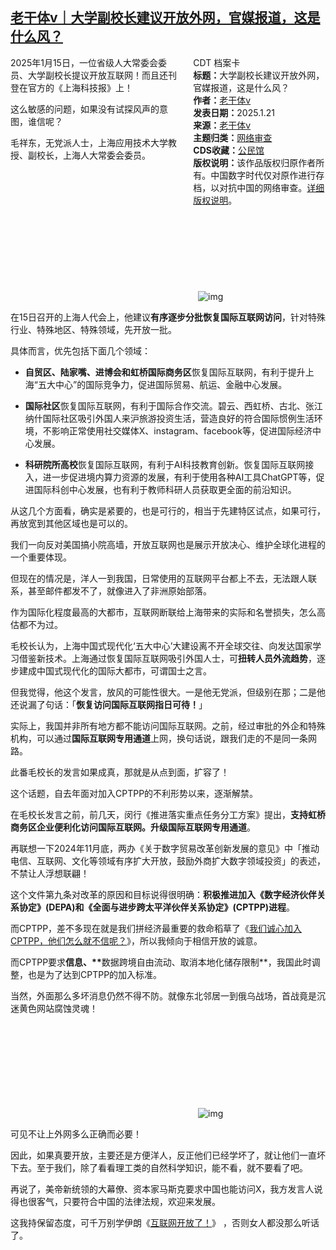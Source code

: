 <!--1737698880000-->
[老干体v｜大学副校长建议开放外网，官媒报道，这是什么风？](https://chinadigitaltimes.net/chinese/715329.html)
------

<div style="width:42%;float:right;padding-left:20px;"><div class="su-spoiler su-spoiler-style-fancy su-spoiler-icon-chevron-circle" data-scroll-offset="0" data-anchor-in-url="no"><div class="su-spoiler-title" tabindex="0" role="button"><span class="su-spoiler-icon"></span>CDT 档案卡</div><div class="su-spoiler-content su-u-clearfix su-u-trim"><strong>标题：</strong>大学副校长建议开放外网，官媒报道，这是什么风？<br><strong>作者：</strong><a href="https://chinadigitaltimes.net/space/老干体v" target="_blank">老干体v</a><br><strong>发表日期：</strong>2025.1.21<br><strong>来源：</strong><a href="https://archive.ph/1NWQq" target="_blank">老干体v</a><br><strong>主题归类：</strong><a href="https://chinadigitaltimes.net/space/网络审查" target="_blank">网络审查</a><br><strong>CDS收藏：</strong><a href="https://chinadigitaltimes.net/space/%E5%85%AC%E6%B0%91%E9%A6%86" target="_blank" rel="noopener">公民馆</a><br><strong>版权说明：</strong>该作品版权归原作者所有。中国数字时代仅对原作进行存档，以对抗中国的网络审查。<a href="https://chinadigitaltimes.net/chinese/copyright">详细版权说明</a>。</div></div></div><p>2025年1月15日，一位省级人大常委会委员、大学副校长提议开放互联网！而且还刊登在官方的《上海科技报》上！</p><p>这么敏感的问题，如果没有试探风声的意图，谁信呢？</p><p>毛祥东，无党派人士，上海应用技术大学教授、副校长，上海人大常委会委员。</p><p><img decoding="async" src="data:image/svg+xml,%3Csvg%20xmlns='http://www.w3.org/2000/svg'%20viewBox='0%200%200%200'%3E%3C/svg%3E" alt="img" data-lazy-src="https://chinadigitaltimes.net/chinese/files/2025/01/post-715329-67932d8dd6362."><noscript><img decoding="async" src="https://chinadigitaltimes.net/chinese/files/2025/01/post-715329-67932d8dd6362." alt="img"></noscript></p><p>在15日召开的上海人代会上，他建议<strong>有序逐步分批恢复国际互联网访问</strong>，针对特殊行业、特殊地区、特殊领域，先开放一批。</p><p>具体而言，优先包括下面几个领域：</p><ul><li><p><strong>自贸区、陆家嘴、进博会和虹桥国际商务区</strong>恢复国际互联网，有利于提升上海“五大中心”的国际竞争力，促进国际贸易、航运、金融中心发展。</p></li><li><p><strong>国际社区</strong>恢复国际互联网，有利于国际合作交流。碧云、西虹桥、古北、张江纳什国际社区吸引外国人来沪旅游投资生活，营造良好的符合国际惯例生活环境，不影响正常使用社交媒体X、instagram、facebook等，促进国际经济中心发展。</p></li><li><p><strong>科研院所高校</strong>恢复国际互联网，有利于AI科技教育创新。恢复国际互联网接入，进一步促进境内算力资源的发展，有利于使用各种AI工具ChatGPT等，促进国际科创中心发展，也有利于教师科研人员获取更全面的前沿知识。</p></li></ul><p>从这几个方面看，确实是紧要的，也是可行的，相当于先建特区试点，如果可行，再放宽到其他区域也是可以的。</p><p>我们一向反对美国搞小院高墙，开放互联网也是展示开放决心、维护全球化进程的一个重要体现。</p><p>但现在的情况是，洋人一到我国，日常使用的互联网平台都上不去，无法跟人联系，甚至邮件都发不了，就像进入了非洲原始部落。</p><p>作为国际化程度最高的大都市，互联网断联给上海带来的实际和名誉损失，怎么高估都不为过。</p><p>毛校长认为，上海中国式现代化‘五大中心’大建设离不开全球交往、向发达国家学习借鉴新技术。上海通过恢复国际互联网吸引外国人士，可<strong>扭转人员外流趋势</strong>，逐步建成中国式现代化的国际大都市，可谓国士之言。</p><p>但我觉得，他这个发言，放风的可能性很大。一是他无党派，但级别在那；二是他还说漏了句话：「<strong>恢复访问国际互联网指日可待！</strong>」</p><p>实际上，我国并非所有地方都不能访问国际互联网。之前，经过审批的外企和特殊机构，可以通过<strong>国际互联网专用通道</strong>上网，换句话说，跟我们走的不是同一条网路。</p><p>此番毛校长的发言如果成真，那就是从点到面，扩容了！</p><p>这个话题，自去年面对加入CPTPP的不利形势以来，逐渐解禁。</p><p>在毛校长发言之前，前几天，闵行《推进落实重点任务分工方案》提出，<strong>支持虹桥商务区企业便利化访问国际互联网。升级国际互联网专用通道</strong>。</p><p>再联想一下2024年11月底，两办《关于数字贸易改革创新发展的意见》中「推动电信、互联网、文化等领域有序扩大开放，鼓励外商扩大数字领域投资」的表述，不禁让人浮想联翩！</p><p>这个文件第九条对改革的原因和目标说得很明确：<strong>积极推进加入《数字经济伙伴关系协定》(DEPA)和《全面与进步跨太平洋伙伴关系协定》(CPTPP)进程</strong>。</p><p>而CPTPP，差不多现在就是我们拼经济最重要的救命稻草了《<a href="https://mp.weixin.qq.com/s?__biz=MzkxMjM3OTY4OA==&amp;mid=2247494845&amp;idx=3&amp;sn=17ed21e1a7d81a0e39558092ef87e8b3&amp;scene=21#wechat_redirect">我们诚心加入CPTPP，他们怎么就不信呢？</a>》，所以我倾向于相信开放的诚意。</p><p>而CPTPP要求<strong>信息、**</strong>数据跨境自由流动、取消本地化储存限制**，我国此时调整，也是为了达到CPTPP的加入标准。</p><p>当然，外面那么多坏消息仍然不得不防。就像东北邻居一到俄乌战场，首战竟是沉迷黄色网站腐蚀灵魂！</p><p><img decoding="async" src="data:image/svg+xml,%3Csvg%20xmlns='http://www.w3.org/2000/svg'%20viewBox='0%200%200%200'%3E%3C/svg%3E" alt="img" data-lazy-src="https://chinadigitaltimes.net/chinese/files/2025/01/post-715329-67932d8f6ec0b."><noscript><img decoding="async" src="https://chinadigitaltimes.net/chinese/files/2025/01/post-715329-67932d8f6ec0b." alt="img"></noscript></p><p>可见不让上外网多么正确而必要！</p><p>因此，如果真要开放，主要还是方便洋人，反正他们已经学坏了，就让他们一直坏下去。至于我们，除了看看理工类的自然科学知识，能不看，就不要看了吧。</p><p>再说了，美帝新统领的大幕僚、资本家马斯克要求中国也能访问X，我方发言人说得也很客气，只要符合中国的法律法规，欢迎来发展。</p><p>这我持保留态度，可千万别学伊朗《<a href="https://mp.weixin.qq.com/s?__biz=Mzg4NjcyNTQ3OA==&amp;mid=2247495467&amp;idx=2&amp;sn=33dc2555ddb8fa5bb9bfc1bb929b3e62&amp;scene=21#wechat_redirect">互联网开放了！</a>》&nbsp;，否则女人都没那么听话了。</p><div class="addtoany_share_save_container addtoany_content addtoany_content_bottom"><div class="a2a_kit a2a_kit_size_32 addtoany_list" data-a2a-url="https://chinadigitaltimes.net/chinese/715329.html" data-a2a-title="老干体v｜大学副校长建议开放外网，官媒报道，这是什么风？"><a class="a2a_button_facebook" href="https://www.addtoany.com/add_to/facebook?linkurl=https%3A%2F%2Fchinadigitaltimes.net%2Fchinese%2F715329.html&amp;linkname=%E8%80%81%E5%B9%B2%E4%BD%93v%EF%BD%9C%E5%A4%A7%E5%AD%A6%E5%89%AF%E6%A0%A1%E9%95%BF%E5%BB%BA%E8%AE%AE%E5%BC%80%E6%94%BE%E5%A4%96%E7%BD%91%EF%BC%8C%E5%AE%98%E5%AA%92%E6%8A%A5%E9%81%93%EF%BC%8C%E8%BF%99%E6%98%AF%E4%BB%80%E4%B9%88%E9%A3%8E%EF%BC%9F" title="Facebook" rel="nofollow noopener" target="_blank"></a><a class="a2a_button_twitter" href="https://www.addtoany.com/add_to/twitter?linkurl=https%3A%2F%2Fchinadigitaltimes.net%2Fchinese%2F715329.html&amp;linkname=%E8%80%81%E5%B9%B2%E4%BD%93v%EF%BD%9C%E5%A4%A7%E5%AD%A6%E5%89%AF%E6%A0%A1%E9%95%BF%E5%BB%BA%E8%AE%AE%E5%BC%80%E6%94%BE%E5%A4%96%E7%BD%91%EF%BC%8C%E5%AE%98%E5%AA%92%E6%8A%A5%E9%81%93%EF%BC%8C%E8%BF%99%E6%98%AF%E4%BB%80%E4%B9%88%E9%A3%8E%EF%BC%9F" title="Twitter" rel="nofollow noopener" target="_blank"></a><a class="a2a_button_telegram" href="https://www.addtoany.com/add_to/telegram?linkurl=https%3A%2F%2Fchinadigitaltimes.net%2Fchinese%2F715329.html&amp;linkname=%E8%80%81%E5%B9%B2%E4%BD%93v%EF%BD%9C%E5%A4%A7%E5%AD%A6%E5%89%AF%E6%A0%A1%E9%95%BF%E5%BB%BA%E8%AE%AE%E5%BC%80%E6%94%BE%E5%A4%96%E7%BD%91%EF%BC%8C%E5%AE%98%E5%AA%92%E6%8A%A5%E9%81%93%EF%BC%8C%E8%BF%99%E6%98%AF%E4%BB%80%E4%B9%88%E9%A3%8E%EF%BC%9F" title="Telegram" rel="nofollow noopener" target="_blank"></a><a class="a2a_button_reddit" href="https://www.addtoany.com/add_to/reddit?linkurl=https%3A%2F%2Fchinadigitaltimes.net%2Fchinese%2F715329.html&amp;linkname=%E8%80%81%E5%B9%B2%E4%BD%93v%EF%BD%9C%E5%A4%A7%E5%AD%A6%E5%89%AF%E6%A0%A1%E9%95%BF%E5%BB%BA%E8%AE%AE%E5%BC%80%E6%94%BE%E5%A4%96%E7%BD%91%EF%BC%8C%E5%AE%98%E5%AA%92%E6%8A%A5%E9%81%93%EF%BC%8C%E8%BF%99%E6%98%AF%E4%BB%80%E4%B9%88%E9%A3%8E%EF%BC%9F" title="Reddit" rel="nofollow noopener" target="_blank"></a><a class="a2a_button_whatsapp" href="https://www.addtoany.com/add_to/whatsapp?linkurl=https%3A%2F%2Fchinadigitaltimes.net%2Fchinese%2F715329.html&amp;linkname=%E8%80%81%E5%B9%B2%E4%BD%93v%EF%BD%9C%E5%A4%A7%E5%AD%A6%E5%89%AF%E6%A0%A1%E9%95%BF%E5%BB%BA%E8%AE%AE%E5%BC%80%E6%94%BE%E5%A4%96%E7%BD%91%EF%BC%8C%E5%AE%98%E5%AA%92%E6%8A%A5%E9%81%93%EF%BC%8C%E8%BF%99%E6%98%AF%E4%BB%80%E4%B9%88%E9%A3%8E%EF%BC%9F" title="WhatsApp" rel="nofollow noopener" target="_blank"></a><a class="a2a_button_email" href="https://www.addtoany.com/add_to/email?linkurl=https%3A%2F%2Fchinadigitaltimes.net%2Fchinese%2F715329.html&amp;linkname=%E8%80%81%E5%B9%B2%E4%BD%93v%EF%BD%9C%E5%A4%A7%E5%AD%A6%E5%89%AF%E6%A0%A1%E9%95%BF%E5%BB%BA%E8%AE%AE%E5%BC%80%E6%94%BE%E5%A4%96%E7%BD%91%EF%BC%8C%E5%AE%98%E5%AA%92%E6%8A%A5%E9%81%93%EF%BC%8C%E8%BF%99%E6%98%AF%E4%BB%80%E4%B9%88%E9%A3%8E%EF%BC%9F" title="Email" rel="nofollow noopener" target="_blank"></a><a class="a2a_button_copy_link" href="https://www.addtoany.com/add_to/copy_link?linkurl=https%3A%2F%2Fchinadigitaltimes.net%2Fchinese%2F715329.html&amp;linkname=%E8%80%81%E5%B9%B2%E4%BD%93v%EF%BD%9C%E5%A4%A7%E5%AD%A6%E5%89%AF%E6%A0%A1%E9%95%BF%E5%BB%BA%E8%AE%AE%E5%BC%80%E6%94%BE%E5%A4%96%E7%BD%91%EF%BC%8C%E5%AE%98%E5%AA%92%E6%8A%A5%E9%81%93%EF%BC%8C%E8%BF%99%E6%98%AF%E4%BB%80%E4%B9%88%E9%A3%8E%EF%BC%9F" title="Copy Link" rel="nofollow noopener" target="_blank"></a><a class="a2a_dd addtoany_share_save addtoany_share" href="https://www.addtoany.com/share"></a></div></div>
